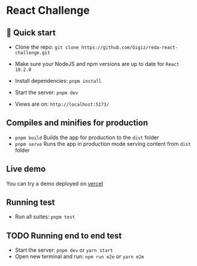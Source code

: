# React Challenge

## 🚀 Quick start

- Clone the repo: `git clone https://github.com/Gigiz/reda-react-challenge.git`

- Make sure your NodeJS and npm versions are up to date for `React 18.2.0`

- Install dependencies: `pnpm install`

- Start the server: `pnpm dev`

- Views are on: `http://localhost:5173/`


## Compiles and minifies for production

- `pnpm build` Builds the app for production to the `dist` folder
- `pnpm serve` Runs the app in production mode serving content from `dist` folder

## Live demo

You can try a demo deployed on [vercel](https://reda-react-challenge.vercel.app/) 

## Running test

- Run all suites: `pnpm test`

## TODO Running end to end test

- Start the server: `pnpm dev` or `yarn start`
- Open new terminal and run: `npm run e2e` or `yarn e2e`